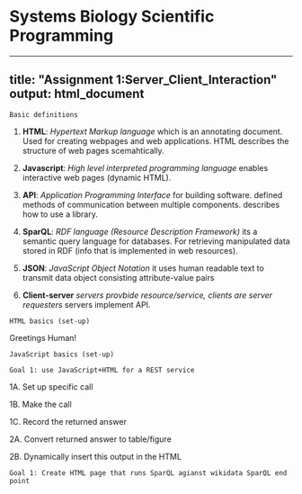 # Systems Biology Scientific Programming

---
title: "Assignment 1:Server_Client_Interaction"
output: html_document
---

```{r include = FALSE}
Basic definitions
```

1. **HTML**: *Hypertext Markup language* which is an annotating document. Used for creating webpages and web applications. HTML describes the structure of web pages scemahtically.

2. **Javascript**: *High level interpreted programming language* enables interactive web pages (dynamic HTML).

3. **API**: *Application Programming Interface* for building software. defined methods of communication between multiple components. describes how to use a library.

4. **SparQL**: *RDF language (Resource Description Framework)* its a semantic query language for databases. For retrieving manipulated data stored in RDF (info that is implemented in web resources).

5. **JSON**: *JavaScript Object Notation* it uses human readable text to transmit data object consisting attribute-value pairs

6. **Client-server** *servers provbide resource/service, clients are server requesters* servers implement API. 

```{r}
HTML basics (set-up)
```

<html>
  <head>
  </head>
  <body>
  Greetings Human!
  </body>
</html>

```{r}
JavaScript basics (set-up)
```

```{r}
Goal 1: use JavaScript+HTML for a REST service
```
1A. Set up specific call

1B. Make the call

1C. Record the returned answer

2A. Convert returned answer to table/figure

2B. Dynamically insert this output in the HTML

```{r}
Goal 1: Create HTML page that runs SparQL agianst wikidata SparQL end point
```
